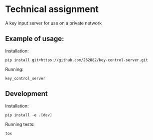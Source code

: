 # Technical assignment

A key input server for use on a private network

## Example of usage:

Installation:
```
pip install git+https://github.com/262882/key-control-server.git
```

Running:
```
key_control_server
```

## Development

Installation:
```
pip install -e .[dev]
```

Running tests:
```
tox
```
